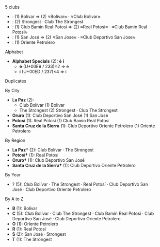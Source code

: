 5 clubs

-  : (1) Bolívar ⇒ (2) ≈Bolivar≈ · ≈Club Bolivar≈
-  : (2) Strongest · Club The Strongest
-  : (1) Club Bamin Real Potosí ⇒ (2) ≈Real Potosi≈ · ≈Club Bamin Real Potosi≈
-  : (1) San José ⇒ (2) ≈San Jose≈ · ≈Club Deportivo San Jose≈
-  : (1) Oriente Petrolero




Alphabet

- **Alphabet Specials** (2):  **é**  **í** 
  - **é** (U+00E9 / 233)×2 ⇒ e
  - **í** (U+00ED / 237)×4 ⇒ i




Duplicates





By City

- **La Paz** (2): 
  - Club Bolívar  (1) Bolívar
  - The Strongest  (2) Strongest · Club The Strongest
- **Oruro** (1): Club Deportivo San José  (1) San José
- **Potosí** (1): Real Potosí  (1) Club Bamin Real Potosí
- **Santa Cruz de la Sierra** (1): Club Deportivo Oriente Petrolero  (1) Oriente Petrolero




By Region

- **La Paz†** (2):   Club Bolívar · The Strongest
- **Potosí†** (1):   Real Potosí
- **Oruro†** (1):   Club Deportivo San José
- **Santa Cruz de la Sierra†** (1):   Club Deportivo Oriente Petrolero




By Year

- ? (5):   Club Bolívar · The Strongest · Real Potosí · Club Deportivo San José · Club Deportivo Oriente Petrolero






By A to Z

- **B** (1): Bolívar
- **C** (5): Club Bolívar · Club The Strongest · Club Bamin Real Potosí · Club Deportivo San José · Club Deportivo Oriente Petrolero
- **O** (1): Oriente Petrolero
- **R** (1): Real Potosí
- **S** (2): San José · Strongest
- **T** (1): The Strongest




